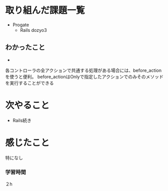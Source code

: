 # 取り組んだ課題一覧
- Progate
  - Rails dozyo3
## わかったこと
- 
各コントローラの全アクションで共通する処理がある場合には、before_actionを使うと便利。
before_actionはOnlyで指定したアクションでのみそのメソッドを実行することができる

# 次やること
- Rails続き
# 感じたこと
特になし
### 学習時間
２h